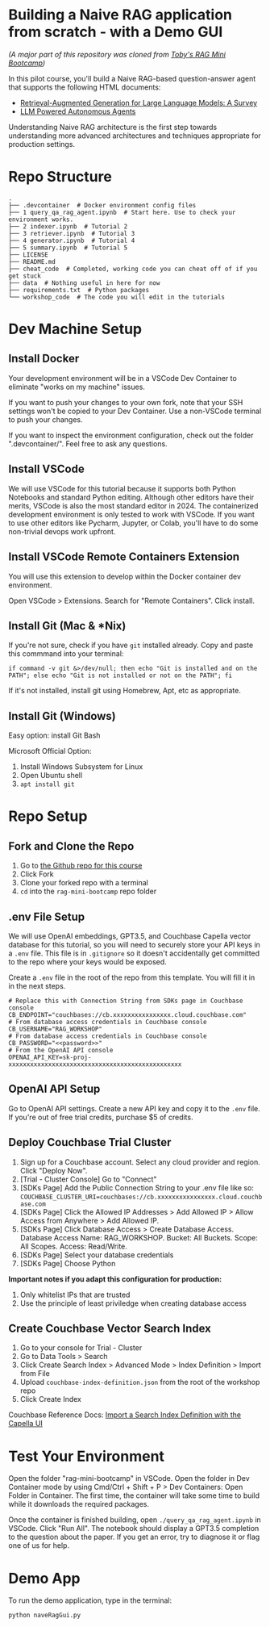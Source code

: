 
# Building a Naive RAG application from scratch - with a Demo GUI

_(A major part of this repository was cloned from [Toby's RAG Mini Bootcamp](https://github.com/tobkin/rag-mini-bootcamp))_

In this pilot course, you'll build a Naive RAG-based question-answer agent that supports the following HTML documents:
- [Retrieval-Augmented Generation for Large Language Models: A Survey](https://arxiv.org/html/2312.10997v5)
- [LLM Powered Autonomous Agents](https://lilianweng.github.io/posts/2023-06-23-agent/)  

Understanding Naive RAG architecture is the first step towards understanding more advanced architectures and techniques appropriate for production settings.

# Repo Structure
```
.
├── .devcontainer  # Docker environment config files
├── 1 query_qa_rag_agent.ipynb  # Start here. Use to check your environment works.
├── 2 indexer.ipynb  # Tutorial 2
├── 3 retriever.ipynb  # Tutorial 3
├── 4 generator.ipynb  # Tutorial 4
├── 5 summary.ipynb  # Tutorial 5
├── LICENSE
├── README.md
├── cheat_code  # Completed, working code you can cheat off of if you get stuck
├── data  # Nothing useful in here for now
├── requirements.txt  # Python packages
└── workshop_code  # The code you will edit in the tutorials
```

# Dev Machine Setup

## Install Docker
Your development environment will be in a VSCode Dev Container to eliminate "works on my machine" issues. 

If you want to push your changes to your own fork, note that your SSH settings won't be copied to your Dev Container. Use a non-VSCode terminal to push your changes.

If you want to inspect the environment configuration, check out the folder ".devcontainer/". Feel free to ask any questions.

## Install VSCode
We will use VSCode for this tutorial because it supports both Python Notebooks and standard Python editing. Although other editors have their merits, VSCode is also the most standard editor in 2024. The containerized development environment is only tested to work with VSCode. If you want to use other editors like Pycharm, Jupyter, or Colab, you'll have to do some non-trivial devops work upfront.

## Install VSCode Remote Containers Extension
You will use this extension to develop within the Docker container dev environment.

Open VSCode > Extensions. Search for "Remote Containers". Click install.

## Install Git (Mac & *Nix)
If you're not sure, check if you have `git` installed already. Copy and paste this commmand into your terminal:
```
if command -v git &>/dev/null; then echo "Git is installed and on the PATH"; else echo "Git is not installed or not on the PATH"; fi
```

If it's not installed, install git using Homebrew, Apt, etc as appropriate.

## Install Git (Windows)
Easy option: install Git Bash  

Microsoft Official Option:
1. Install Windows Subsystem for Linux
2. Open Ubuntu shell
3. `apt install git`

# Repo Setup

## Fork and Clone the Repo
1. Go to [the Github repo for this course](https://github.com/tobkin/rag-mini-bootcamp)
2. Click Fork
3. Clone your forked repo with a terminal
4. `cd` into the `rag-mini-bootcamp` repo folder

## .env File Setup
We will use OpenAI embeddings, GPT3.5, and Couchbase Capella vector database for this tutorial, so you will need to securely store your API keys in a `.env` file. This file is in `.gitignore` so it doesn't accidentally get committed to the repo where your keys would be exposed.  

Create a `.env` file in the root of the repo from this template. You will fill it in in the next steps.  
```
# Replace this with Connection String from SDKs page in Couchbase console
CB_ENDPOINT="couchbases://cb.xxxxxxxxxxxxxxxx.cloud.couchbase.com" 
# From database access credentials in Couchbase console
CB_USERNAME="RAG_WORKSHOP" 
# From database access credentials in Couchbase console
CB_PASSWORD="<<password>>" 
# From the OpenAI API console
OPENAI_API_KEY=sk-proj-xxxxxxxxxxxxxxxxxxxxxxxxxxxxxxxxxxxxxxxxxxxxxxxx
```

## OpenAI API Setup
Go to OpenAI API settings. Create a new API key and copy it to the `.env` file. If you're out of free trial credits, purchase $5 of credits.

## Deploy Couchbase Trial Cluster
1. Sign up for a Couchbase account. Select any cloud provider and region. Click "Deploy Now".
2. [Trial - Cluster Console] Go to "Connect"
3. [SDKs Page] Add the Public Connection String to your .env file like so: `COUCHBASE_CLUSTER_URI=couchbases://cb.xxxxxxxxxxxxxxxx.cloud.couchbase.com`
4. [SDKs Page] Click the Allowed IP Addresses > Add Allowed IP > Allow Access from Anywhere > Add Allowed IP. 
5. [SDKs Page] Click Database Access > Create Database Access. Database Access Name: RAG_WORKSHOP. Bucket: All Buckets. Scope: All Scopes. Access: Read/Write. 
6. [SDKs Page] Select your database credentials
7. [SDKs Page] Choose Python

**Important notes if you adapt this configuration for production:**
1. Only whitelist IPs that are trusted
2. Use the principle of least priviledge when creating database access

## Create Couchbase Vector Search Index
1. Go to your console for Trial - Cluster
2. Go to Data Tools > Search
3. Click Create Search Index > Advanced Mode > Index Definition > Import from File
4. Upload `couchbase-index-definition.json` from the root of the workshop repo
5. Click Create Index

Couchbase Reference Docs: [Import a Search Index Definition with the Capella UI](https://docs.couchbase.com/cloud/search/import-search-index.html)

# Test Your Environment  
Open the folder "rag-mini-bootcamp" in VSCode. Open the folder in Dev Container mode by using Cmd/Ctrl + Shift + P > Dev Containers: Open Folder in Container. The first time, the container will take some time to build while it downloads the required packages.

Once the container is finished building, open `./query_qa_rag_agent.ipynb` in VSCode. Click "Run All". The notebook should display a GPT3.5 completion to the question about the paper. If you get an error, try to diagnose it or flag one of us for help.

# Demo App

To run the demo application, type in the terminal:

```bash
python naveRagGui.py
```
